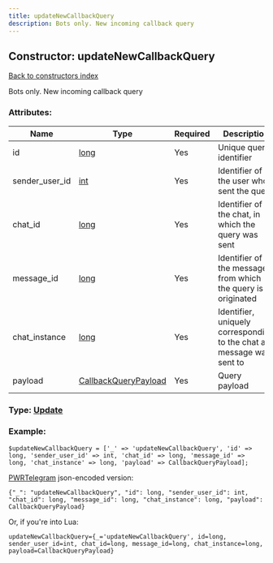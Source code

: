 ```yaml
---
title: updateNewCallbackQuery
description: Bots only. New incoming callback query
---
```

## Constructor: updateNewCallbackQuery  
[Back to constructors index](index.md)



Bots only. New incoming callback query

### Attributes:

| Name     |    Type       | Required | Description |
|----------|---------------|----------|-------------|
|id|[long](../types/long.md) | Yes|Unique query identifier|
|sender\_user\_id|[int](../types/int.md) | Yes|Identifier of the user who sent the query|
|chat\_id|[long](../types/long.md) | Yes|Identifier of the chat, in which the query was sent|
|message\_id|[long](../types/long.md) | Yes|Identifier of the message, from which the query is originated|
|chat\_instance|[long](../types/long.md) | Yes|Identifier, uniquely corresponding to the chat a message was sent to|
|payload|[CallbackQueryPayload](../types/CallbackQueryPayload.md) | Yes|Query payload|



### Type: [Update](../types/Update.md)


### Example:

```
$updateNewCallbackQuery = ['_' => 'updateNewCallbackQuery', 'id' => long, 'sender_user_id' => int, 'chat_id' => long, 'message_id' => long, 'chat_instance' => long, 'payload' => CallbackQueryPayload];
```  

[PWRTelegram](https://pwrtelegram.xyz) json-encoded version:

```
{"_": "updateNewCallbackQuery", "id": long, "sender_user_id": int, "chat_id": long, "message_id": long, "chat_instance": long, "payload": CallbackQueryPayload}
```


Or, if you're into Lua:  


```
updateNewCallbackQuery={_='updateNewCallbackQuery', id=long, sender_user_id=int, chat_id=long, message_id=long, chat_instance=long, payload=CallbackQueryPayload}

```


